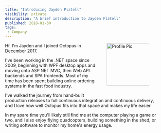 ```yaml
---
title: "Introducing Jayden Platell"
visibility: private
description: "A brief introduction to Jayden Platell"
published: 2018-01-30
tags:
 - Company
---
```

<div style="float: right; margin: 30px; margin-top: 0">
<img alt="Profile Pic" src="https://i.octopus.com/site/team/avatar-jayden-140.jpg" height="140" width="140" />
</div>

Hi! I'm Jayden and I joined Octopus in December 2017.

I've been working in the .NET space since 2009, beginning with WPF desktop apps and moving onto ASP.NET MVC, then Web API backends and SPA frontends. Most of my time has been spent building online ordering systems in the fast food industry.

I've walked the journey from hand-built production releases to full continuous integration and continuous delivery, and I love how well Octopus fits into that space and makes my life easier.

In my spare time you'll likely still find me at the computer playing a game or two, and I also enjoy flying quadcopters, building something in the shed, or writing software to monitor my home's energy usage.
